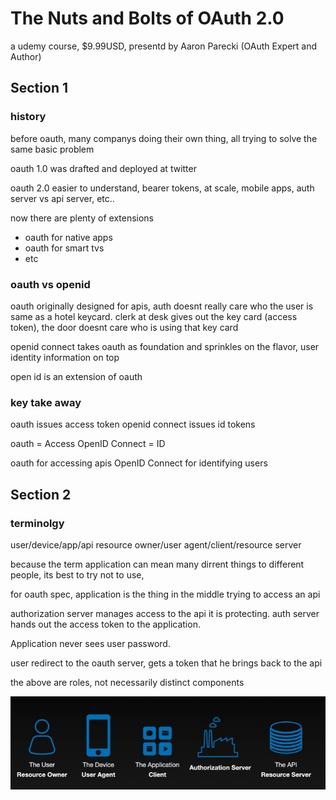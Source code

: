 # The Nuts and Bolts of OAuth 2.0

a udemy course, $9.99USD, presentd by Aaron Parecki (OAuth Expert and Author)

## Section 1

### history

before oauth, many companys doing their own thing, all trying to solve the same basic problem

oauth 1.0 was drafted and deployed at twitter

oauth 2.0 easier to understand, bearer tokens, at scale, mobile apps, auth server vs api server, etc..

now there are plenty of extensions

- oauth for native apps
- oauth for smart tvs
- etc

### oauth vs openid

oauth originally designed for apis, auth doesnt really care who the user is
same as a hotel keycard. clerk at desk gives out the key card (access token), the door doesnt care who is using that key card

openid connect takes oauth as foundation and sprinkles on the flavor, user identity information on top

open id is an extension of oauth

### key take away

oauth issues access token
openid connect issues id tokens

oauth = Access
OpenID Connect = ID

oauth for accessing apis
OpenID Connect for identifying users

## Section 2

### terminolgy

user/device/app/api
resource owner/user agent/client/resource server

because the term application can mean many dirrent things to different people, its best to try not to use,

for oauth spec, application is the thing in the middle trying to access an api

authorization server manages access to the api it is protecting. auth server hands out the access token to the application.

Application never sees user password.

user redirect to the oauth server, gets a token that he brings back to the api

the above are roles, not necessarily distinct components

![oauth roles](images/oauth-roles.JPG)

